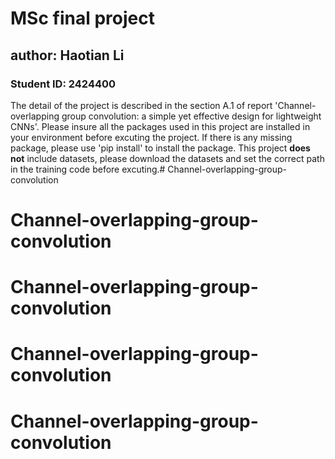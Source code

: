 # MSc final project
## author: Haotian Li
### Student ID: 2424400
The detail of the project is described in the section A.1 of report 'Channel-overlapping group convolution: a simple yet effective design for lightweight CNNs'.
Please insure all the packages used in this project are installed in your environment before excuting the project. If there is any missing package, please use 'pip install' to install the package.
This project **does not** include datasets, please download the datasets and set the correct path 
in the training code before excuting.# Channel-overlapping-group-convolution
# Channel-overlapping-group-convolution
# Channel-overlapping-group-convolution
# Channel-overlapping-group-convolution
# Channel-overlapping-group-convolution
